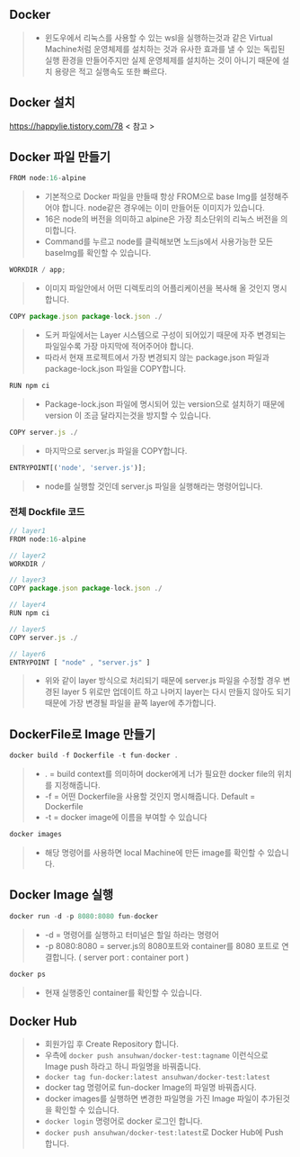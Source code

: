 ## Docker

> -   윈도우에서 리눅스를 사용할 수 있는 wsl을 실행하는것과 같은 Virtual Machine처럼 운영체제를 설치하는 것과 유사한 효과를 낼 수 있는 독립된 실행 환경을 만들어주지만 실제 운영체제를 설치하는 것이 아니기 때문에 설치 용량은 적고 실행속도 또한 빠르다.

## Docker 설치

https://happylie.tistory.com/78 < 참고 >

## Docker 파일 만들기

```javascript
FROM node:16-alpine
```

> -   기본적으로 Docker 파일을 만들때 항상 FROM으로 base Img를 설정해주어야 합니다. node같은 경우에는 이미 만들어둔 이미지가 있습니다.
> -   16은 node의 버전을 의미하고 alpine은 가장 최소단위의 리눅스 버전을 의미합니다.
> -   Command를 누르고 node를 클릭해보면 노드js에서 사용가능한 모든 baseImg를 확인할 수 있습니다.

```javascript
WORKDIR / app;
```

> -   이미지 파일안에서 어떤 디렉토리의 어플리케이션을 복사해 올 것인지 명시합니다.

```javascript
COPY package.json package-lock.json ./
```

> -   도커 파일에서는 Layer 시스템으로 구성이 되어있기 때문에 자주 변경되는 파일일수록 가장 마지막에 적어주어야 합니다.
> -   따라서 현재 프로젝트에서 가장 변경되지 않는 package.json 파일과 package-lock.json 파일을 COPY합니다.

```javascript
RUN npm ci
```

> -   Package-lock.json 파일에 명시되어 있는 version으로 설치하기 때문에 version 이 조금 달라지는것을 방지할 수 있습니다.

```javascript
COPY server.js ./
```

> -   마지막으로 server.js 파일을 COPY합니다.

```javascript
ENTRYPOINT[('node', 'server.js')];
```

> -   node를 실행할 것인데 server.js 파일을 실행해라는 명령어입니다.

### 전체 Dockfile 코드

```javascript
// layer1
FROM node:16-alpine

// layer2
WORKDIR /

// layer3
COPY package.json package-lock.json ./

// layer4
RUN npm ci

// layer5
COPY server.js ./

// layer6
ENTRYPOINT [ "node" , "server.js" ]
```

> -   위와 같이 layer 방식으로 처리되기 때문에 server.js 파일을 수정할 경우 변경된 layer 5 위로만 업데이트 하고 나머지 layer는 다시 만들지 않아도 되기 때문에 가장 변경될 파일을 끝쪽 layer에 추가합니다.

## DockerFile로 Image 만들기

```javascript
docker build -f Dockerfile -t fun-docker .
```

> -   . = build context를 의미하며 docker에게 너가 필요한 docker file의 위치를 지정해줍니다.
> -   -f = 어떤 Dockerfile을 사용할 것인지 명시해줍니다. Default = Dockerfile
> -   -t = docker image에 이름을 부여할 수 있습니다

```javascript
docker images
```

> -   해당 명령어를 사용하면 local Machine에 만든 image를 확인할 수 있습니다.

## Docker Image 실행

```javascript
docker run -d -p 8080:8080 fun-docker
```

> -   -d = 명령어를 실행하고 터미널은 할일 하라는 명령어
> -   -p 8080:8080 = server.js의 8080포트와 container를 8080 포트로 연결합니다. ( server port : container port )

```javascript
docker ps
```

> -   현재 실행중인 container를 확인할 수 있습니다.

## Docker Hub

> -   회원가입 후 Create Repository 합니다.
> -   우측에 `docker push ansuhwan/docker-test:tagname` 이런식으로 Image push 하라고 하니 파일명을 바꿔줍니다.
> -   `docker tag fun-docker:latest ansuhwan/docker-test:latest`
> -   docker tag 명령어로 fun-docker Image의 파일명 바꿔줍시다.
> -   docker images를 실행하면 변경한 파일명을 가진 Image 파일이 추가된것을 확인할 수 있습니다.
> -   `docker login` 명령어로 docker 로그인 합니다.
> -   `docker push ansuhwan/docker-test:latest`로 Docker Hub에 Push 합니다.
